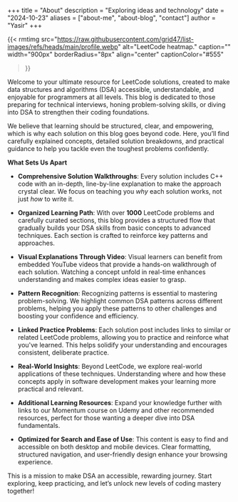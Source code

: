 +++ 
title = "About"
description = "Exploring ideas and technology"
date = "2024-10-23"
aliases = ["about-me", "about-blog", "contact"]
author = "Yasir"
+++

{{< rmtimg 
    src="https://raw.githubusercontent.com/grid47/list-images/refs/heads/main/profile.webp" 
    alt="LeetCode heatmap."
    caption=""
    width="900px"
    borderRadius="8px"
    align="center" 
    captionColor="#555"
>}}

Welcome to your ultimate resource for LeetCode solutions, created to make data structures and algorithms (DSA) accessible, understandable, and enjoyable for programmers at all levels. This blog is dedicated to those preparing for technical interviews, honing problem-solving skills, or diving into DSA to strengthen their coding foundations.

We believe that learning should be structured, clear, and empowering, which is why each solution on this blog goes beyond code. Here, you’ll find carefully explained concepts, detailed solution breakdowns, and practical guidance to help you tackle even the toughest problems confidently.

**What Sets Us Apart**

- **Comprehensive Solution Walkthroughs**: Every solution includes C++ code with an in-depth, line-by-line explanation to make the approach crystal clear. We focus on teaching you *why* each solution works, not just *how* to write it.

- **Organized Learning Path**: With over **1000** LeetCode problems and carefully curated sections, this blog provides a structured flow that gradually builds your DSA skills from basic concepts to advanced techniques. Each section is crafted to reinforce key patterns and approaches.

- **Visual Explanations Through Video**: Visual learners can benefit from embedded YouTube videos that provide a hands-on walkthrough of each solution. Watching a concept unfold in real-time enhances understanding and makes complex ideas easier to grasp.

- **Pattern Recognition**: Recognizing patterns is essential to mastering problem-solving. We highlight common DSA patterns across different problems, helping you apply these patterns to other challenges and boosting your confidence and efficiency.

- **Linked Practice Problems**: Each solution post includes links to similar or related LeetCode problems, allowing you to practice and reinforce what you've learned. This helps solidify your understanding and encourages consistent, deliberate practice.

- **Real-World Insights**: Beyond LeetCode, we explore real-world applications of these techniques. Understanding where and how these concepts apply in software development makes your learning more practical and relevant.

- **Additional Learning Resources**: Expand your knowledge further with links to our Momentum course on Udemy and other recommended resources, perfect for those wanting a deeper dive into DSA fundamentals.

- **Optimized for Search and Ease of Use**: This content is easy to find and accessible on both desktop and mobile devices. Clear formatting, structured navigation, and user-friendly design enhance your browsing experience.

This is a mission to make DSA an accessible, rewarding journey. Start exploring, keep practicing, and let’s unlock new levels of coding mastery together!